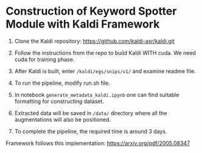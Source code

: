 # Construction of Keyword Spotter Module with Kaldi Framework

1. Clone the Kaldi repository: https://github.com/kaldi-asr/kaldi.git

3. Follow the instructions from the repo to build Kaldi WITH cuda. We need cuda for training phase.

4. After Kaldi is built, enter `/kaldi/egs/snips/v1/` and examine readme file.

5. To run the pipeline, modify run.sh file.

6. In notebook `generate_metadata_kaldi.ipynb` one can find suitable formatting for constructing dataset.

7. Extracted data will be saved in `/data/` directory where all the augmentations will also be positioned.

8. To complete the pipeline, the required time is around 3 days.


Framework follows this implementation: https://arxiv.org/pdf/2005.08347
